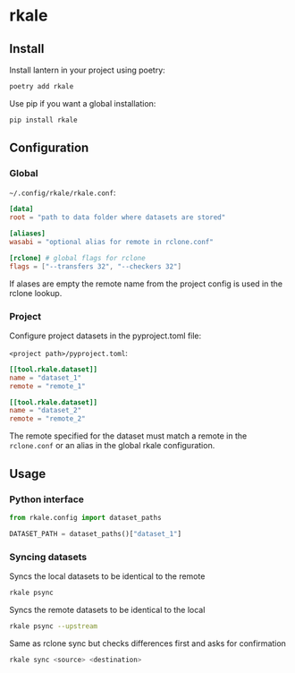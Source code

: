 # rkale

## Install

Install lantern in your project using poetry:

```bash
poetry add rkale
```

Use pip if you want a global installation:

```bash
pip install rkale
```

## Configuration

### Global

`~/.config/rkale/rkale.conf`:
```toml
[data]
root = "path to data folder where datasets are stored"

[aliases]
wasabi = "optional alias for remote in rclone.conf"

[rclone] # global flags for rclone
flags = ["--transfers 32", "--checkers 32"]
```

If alases are empty the remote name from the project config is used in the rclone lookup.

### Project
Configure project datasets in the pyproject.toml file:

`<project path>/pyproject.toml`:
```toml
[[tool.rkale.dataset]]
name = "dataset_1"
remote = "remote_1"

[[tool.rkale.dataset]]
name = "dataset_2"
remote = "remote_2"
```

The remote specified for the dataset must match a remote in the `rclone.conf` or an alias in the global rkale configuration.

## Usage

### Python interface

```python
from rkale.config import dataset_paths

DATASET_PATH = dataset_paths()["dataset_1"]
```

### Syncing datasets

Syncs the local datasets to be identical to the remote

```bash
rkale psync
```

Syncs the remote datasets to be identical to the local

```bash
rkale psync --upstream
```

Same as rclone sync but checks differences first and asks for confirmation

```bash
rkale sync <source> <destination>
```
